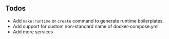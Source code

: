 ## Todos
- Add `make:runtime` or `create` command to generate runtime boilerplates.
- Add support for custom non-standard name of docker-compose.yml
- Add more services